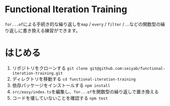 # Functional Iteration Training
`for...of`による手続き的な繰り返しを`map` / `every` / `filter` / ...などの関数型の繰り返しに書き換える練習ができます。

# はじめる
1. リポジトリをクローンする `git clone git@github.com:seiyab/functional-iteration-training.git`
1. ディレクトリを移動する `cd functional-iteration-training`
1. 依存パッケージをインストールする `npm install`
1. `src/easy/index.ts`を編集し、`for...of`を関数型の繰り返しで置き換える
1. コードを壊していないことを確認する `npm test`